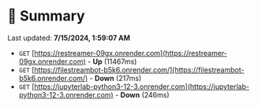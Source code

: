 # 📖 Summary
Last updated: **7/15/2024, 1:59:07 AM**

- `GET` [https://restreamer-09gx.onrender.com](https://restreamer-09gx.onrender.com) - **Up** (11467ms)
- `GET` [https://filestreambot-b5k6.onrender.com/](https://filestreambot-b5k6.onrender.com/) - **Down** (217ms)
- `GET` [https://jupyterlab-python3-12-3.onrender.com](https://jupyterlab-python3-12-3.onrender.com) - **Down** (246ms)
